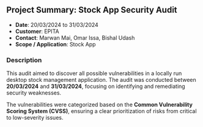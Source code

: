 ## Project Summary: Stock App Security Audit  

- **Date**: 20/03/2024 to 31/03/2024  
- **Customer**: EPITA  
- **Contact**: Marwan Mai, Omar Issa, Bishal Udash  
- **Scope / Application**: Stock App  

### Description  
This audit aimed to discover all possible vulnerabilities in a locally run desktop stock management application. The audit was conducted between **20/03/2024** and **31/03/2024**, focusing on identifying and remediating security weaknesses.  

The vulnerabilities were categorized based on the **Common Vulnerability Scoring System (CVSS)**, ensuring a clear prioritization of risks from critical to low-severity issues.  
